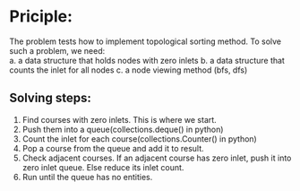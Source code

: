 # Priciple:
The problem tests how to implement topological sorting method. To solve such a problem, we need:  
a. a data structure that holds nodes with zero inlets
b. a data structure that counts the inlet for all nodes
c. a node viewing method (bfs, dfs)

## Solving steps:
1. Find courses with zero inlets. This is where we start.
2. Push them into a queue(collections.deque() in python)
3. Count the inlet for each course(collections.Counter() in python)
4. Pop a course from the queue and add it to result.
5. Check adjacent courses. If an adjacent course has zero inlet, push it into zero inlet queue. Else reduce its inlet count.
6. Run until the queue has no entities.
